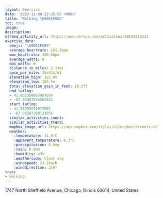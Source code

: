 ```yaml
---
layout: Exercise
date: '2023-11-09 22:25:50 +0000'
title: "Walking \U0001F6B6"
toc: true
image:
description:
strava_activity_url: https://www.strava.com/activities/10191213511
exercise_data:
  emoji: "\U0001F6B6"
  average_heartrate: 101.5bpm
  max_heartrate: 109.0bpm
  average_watts: W
  max_watts: W
  distance_in_miles: 2.11mi
  pace_per_mile: 15m42s/mi
  elevation_high: 183.9m
  elevation_low: 180.5m
  total_elevation_gain_in_feet: 10.5ft
  end_latlng:
  - 41.932350005954504
  - -87.64487036503851
  start_latlng:
  - 41.91293911077082
  - -87.65307390131056
  similar_activities_count:
  similar_activities_trend:
  mapbox_image_url: https://api.mapbox.com/styles/v1/mapbox/streets-v11/static/path-5+787af2-1.0(%7Dpy~Fpw~uOqEDyBFuFBuLLcCFoC%3FoDDyCFwD%40cDFq%40COCIGGWAk%40IaL%3FaDB_CA%7B%40GYOBq%40z%40h%40w%40LYAOIQTi%40Bo%40EyFIuA%3Fu%40Dy%40%40sDKwWCuACSGGI%3FWHqIdE_JhE%5DTWRcA%60B%5D%5CaDbB%7BC%7CA),pin-s-s+e5b22e(-87.65321,41.91519),pin-s-f+89ae00(-87.64463,41.931680000000014)/auto/800x800?access_token=pk.eyJ1Ijoiam9zaGJlY2ttYW4iLCJhIjoiY205eWR2aDd1MWZ6djJrbXc4a3M0bWZleiJ9.XiG9OWkNcZk2QzjJbxLB4A
  weather:
    :temperature: 11.8°C
    :apparent_temperature: 6.3°C
    :precipitation: 0.0mm
    :rain: 0.0mm
    :humidity: 43%
    :weathercode: Clear sky
    :windspeed: 23.1km/h
    :winddirection: 259°
tags:
- walking
---
```

1747 North Sheffield Avenue, Chicago, Illinois 60614, United States
